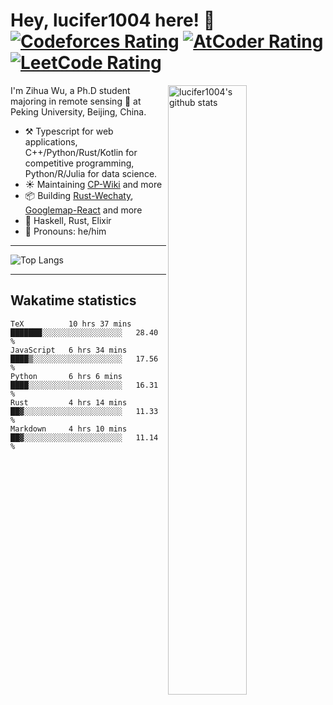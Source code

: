 # Hey, lucifer1004 here! :wave: [![Codeforces Rating](https://cp-logo.vercel.app/codeforces/lucifer1004)](https://codeforces.com/profile/lucifer1004) [![AtCoder Rating](https://cp-logo.vercel.app/atcoder/lucifer1004)](https://atcoder.jp/users/lucifer1004) [![LeetCode Rating](https://cp-logo.vercel.app/leetcode/lucifer1004)](https://leetcode-cn.com/u/lucifer1004/)

<img width="50%" align="right" alt="lucifer1004's github stats" src="https://github-readme-stats.vercel.app/api?username=lucifer1004&show_icons=true">

I'm Zihua Wu, a Ph.D student majoring in remote sensing :satellite: at Peking University, Beijing, China.

- :hammer_and_pick: Typescript for web applications, C++/Python/Rust/Kotlin for competitive programming, Python/R/Julia for data science.
- :sunny: Maintaining [CP-Wiki](https://cp-wiki.vercel.app) and more 
- :package: Building [Rust-Wechaty](https://github.com/wechaty/rust-wechaty), [Googlemap-React](https://github.com/googlemap-react/googlemap-react) and more
- :seedling: Haskell, Rust, Elixir
- :man: Pronouns: he/him

---

![Top Langs](https://github-readme-stats.vercel.app/api/top-langs/?username=lucifer1004&layout=compact)

---

## Wakatime statistics

<!--START_SECTION:waka-->
```text
TeX          10 hrs 37 mins  ███████░░░░░░░░░░░░░░░░░░   28.40 % 
JavaScript   6 hrs 34 mins   ████▒░░░░░░░░░░░░░░░░░░░░   17.56 % 
Python       6 hrs 6 mins    ████░░░░░░░░░░░░░░░░░░░░░   16.31 % 
Rust         4 hrs 14 mins   ██▓░░░░░░░░░░░░░░░░░░░░░░   11.33 % 
Markdown     4 hrs 10 mins   ██▓░░░░░░░░░░░░░░░░░░░░░░   11.14 % 
```
<!--END_SECTION:waka-->

